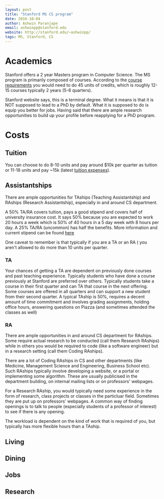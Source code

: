 ```yaml
---
layout: post
title: "Stanford MS CS program"
date: 2016-10-04
author: Ashwin Paranjape
email: ashwinpp@stanford.edu
website: http://stanford.edu/~ashwinpp/
tags: MS, Stanford, CS
---
```

# Academics
Stanford offers a 2 year Masters program in Computer Science. 
The MS program is primarily composed of courses. According to the [course requirements](http://cs.stanford.edu/degrees/mscs/classes/planning/) you would need to do 45 units of credits, which is roughly 12-15 courses typically 2 years (5-6 quarters).

Stanford website says, this is a terminal degree. What it means is that it is NOT supposed to lead to a PhD by default. What it is supposed to do is equip you better for jobs. Having said that there are ample research opportunities to build up your profile before reapplying for a PhD program. 

# Costs

## Tuition

You can choose to do 8-10 units and pay around $10k per quarter as tuition or 11-18 units and pay ~15k (latest [tuition expenses](http://exploredegrees.stanford.edu/tuitionfeesandhousing/#tuitiontext)).

## Assistantships
There are ample opportunities for TAships (Teaching Assistantship) and RAships (Research Assistantship), especially in and around CS department. 

A 50% TA/RA covers tuition, pays a good stipend and covers half of university insurance cost. It says 50% because you are expected to work 20 hours a week which is 50% of 40 hours in a 5 day week with 8 hours per day. A 25% TA/RA (uncommon) has half the benefits. More information and current stipend can be found [here](http://gfs.stanford.edu/salary17/)

One caveat to remember is that typically if you are a TA  or an RA ( you aren't allowed to do more than 10 units per quarter. 

### TA
Your chances of getting a TA are dependent on previously done courses and past teaching experience. Typically students who have done a course previously at Stanford are preferred over others. Typically students take a course in their first quarter and can TA that course in the next offering. Some courses are offered in all quarters and can support a new student from their second quarter. A typical TAship is 50%, requires a decent amount of time commitment and involves grading assignments, holding office hours, answering questions on Piazza (and sometimes attended the classes as well)

### RA
There are ample opportunities in and around CS department for RAships. Some require actual research to be conducted (call them Research RAships) while in others you would be required to code (like a software engineer) but in a research setting (call them Coding RAships). 

There are a lot of Coding RAships in CS and other departments (like Medicine, Management Science and Engineering, Business School etc). Such RAships typically involve developing a website, or a portal or implementing some algorithm. These are usually publicised in the department building, on internal mailing lists or on professors' webpages. 

For a Research RAship, you would typically need some experience in the form of research, class projects or classes in the particluar field. Sometimes they are put up on professors' webpages. A common way of finding openings is to talk to people (especially students of a professor of interest) to see if there is any opening.

The workload is dependent on the kind of work that is required of you, but typically has more flexible hours than a TAship.

## Living

## Dining

## Jobs

## Research

